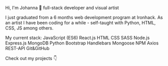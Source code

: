 Hi, I'm Johanna 🍐 full-stack developer and visual artist

I just graduated from a 6 months web development program at Ironhack.
As an artist I have been coding for a while - self-taught with Python, HTML, CSS, JS among others.

My current stack:
JavaScript (ES6) React.js HTML CSS SASS Node.js Express.js MongoDB Python Bootstrap Handlebars Mongoose NPM Axios REST-API Git&GitHub

Check out my projects 👇
